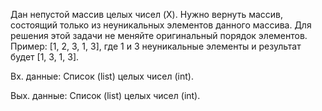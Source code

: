 Дан непустой массив целых чисел (X). Нужно вернуть массив, состоящий только из неуникальных элементов данного массива. Для решения этой задачи не меняйте оригинальный порядок элементов. Пример: [1, 2, 3, 1, 3], где 1 и 3 неуникальные элементы и результат будет [1, 3, 1, 3].

Вх. данные: Список (list) целых чисел (int).

Вых. данные: Список (list) целых чисел (int).